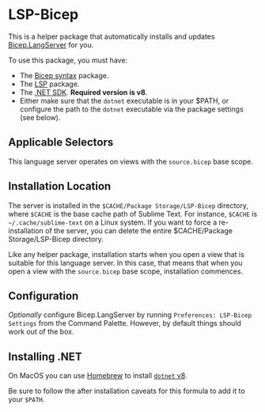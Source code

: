 # LSP-Bicep

This is a helper package that automatically installs and updates
[Bicep.LangServer](https://github.com/Azure/bicep) for you.

To use this package, you must have:

- The [Bicep syntax](https://packagecontrol.io/packages/Bicep) package.
- The [LSP](https://packagecontrol.io/packages/LSP) package.
- The [.NET SDK](https://dotnet.microsoft.com/download). **Required version is v8**.
- Either make sure that the `dotnet` executable is in your $PATH, or configure
  the path to the `dotnet` executable via the package settings (see below).

## Applicable Selectors

This language server operates on views with the `source.bicep` base scope.

## Installation Location

The server is installed in the `$CACHE/Package Storage/LSP-Bicep` directory,
where `$CACHE` is the base cache path of Sublime Text. For instance, `$CACHE` is
`~/.cache/sublime-text` on a Linux system. If you want to force a re-installation
of the server, you can delete the entire $CACHE/Package Storage/LSP-Bicep directory.

Like any helper package, installation starts when you open a view that is
suitable for this language server. In this case, that means that when you open a
view with the `source.bicep` base scope, installation commences.

## Configuration

_Optionally_ configure Bicep.LangServer by running `Preferences: LSP-Bicep Settings`
from the Command Palette. However, by default things should work out of the box.

## Installing .NET

On MacOS you can use [Homebrew](https://brew.sh/) to install [`dotnet` v8](https://formulae.brew.sh/formula/dotnet@8).

Be sure to follow the after installation caveats for this formula to add it to
your `$PATH`.
